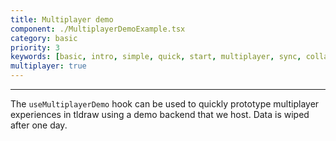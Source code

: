 ```yaml
---
title: Multiplayer demo
component: ./MultiplayerDemoExample.tsx
category: basic
priority: 3
keywords: [basic, intro, simple, quick, start, multiplayer, sync, collaboration]
multiplayer: true
---
```


---

The `useMultiplayerDemo` hook can be used to quickly prototype multiplayer experiences in tldraw
using a demo backend that we host. Data is wiped after one day.
